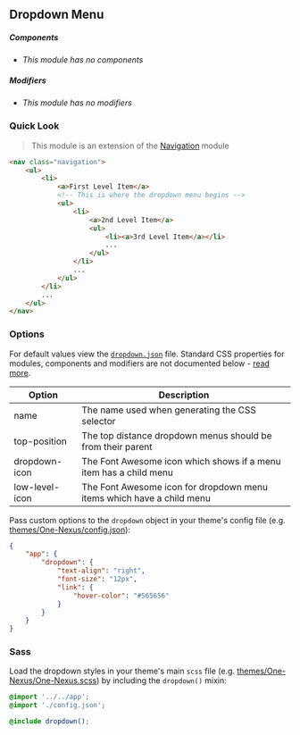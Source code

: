 ## Dropdown Menu

##### Components

* _This module has no components_

##### Modifiers

* _This module has no modifiers_

### Quick Look

> This module is an extension of the [Navigation](#TODO) module

```html
<nav class="navigation">
    <ul>
        <li>
            <a>First Level Item</a>
            <!-- This is where the dropdown menu begins -->
            <ul>
                <li>
                    <a>2nd Level Item</a>
                    <ul>
                        <li><a>3rd Level Item</a></li>
                        ...
                    </ul>
                </li>
                ...
            </ul>
        </li>
        ...
    </ul>
</nav>
```

### Options

For default values view the [`dropdown.json`](dropdown.json) file. Standard CSS properties for modules, components and modifiers are not documented below - [read more](#TODO).

<table class="table">
    <thead>
        <tr>
            <th>Option</th>
            <th>Description</th>
        </tr>
    </thead>
    <tbody>
        <tr>
            <td>name</td>
            <td>The name used when generating the CSS selector</td>
        </tr>
        <tr>
            <td>top-position</td>
            <td>The top distance dropdown menus should be from their parent</td>
        </tr>
        <tr>
            <td>dropdown-icon</td>
            <td>The Font Awesome icon which shows if a menu item has a child menu</td>
        </tr>
        <tr>
            <td>low-level-icon</td>
            <td>The Font Awesome icon for dropdown menu items which have a child menu</td>
        </tr>
    </tbody>
</table>

Pass custom options to the `dropdown` object in your theme's config file (e.g. [themes/One-Nexus/config.json](../../../themes/One-Nexus/config.json)):

```json
{
    "app": {
        "dropdown": {
            "text-align": "right",
            "font-size": "12px",
            "link": {
                "hover-color": "#565656"
            }
        }
    }
}
```

### Sass

Load the dropdown styles in your theme's main `scss` file (e.g. [themes/One-Nexus/One-Nexus.scss](../../../themes/One-Nexus/One-Nexus.scss)) by including the `dropdown()` mixin:

```scss
@import '../../app';
@import './config.json';

@include dropdown();
```